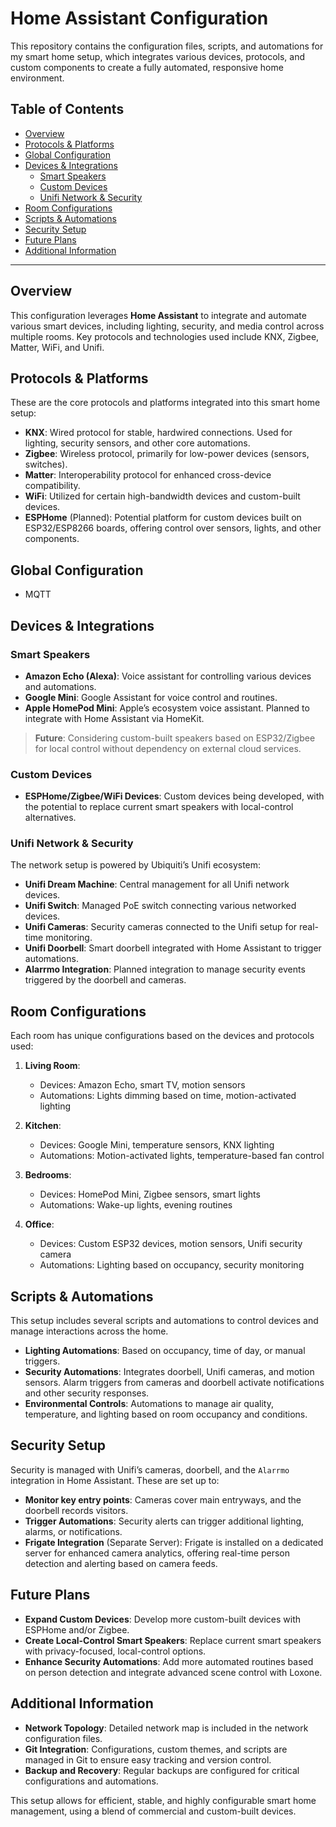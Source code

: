# Home Assistant Configuration

This repository contains the configuration files, scripts, and automations for my smart home setup, which integrates various devices, protocols, and custom components to create a fully automated, responsive home environment.

## Table of Contents
- [Overview](#overview)
- [Protocols & Platforms](#protocols--platforms)
- [Global Configuration ](#global--configuration)
- [Devices & Integrations](#devices--integrations)
  - [Smart Speakers](#smart-speakers)
  - [Custom Devices](#custom-devices)
  - [Unifi Network & Security](#unifi-network--security)
- [Room Configurations](#room-configurations)
- [Scripts & Automations](#scripts--automations)
- [Security Setup](#security-setup)
- [Future Plans](#future-plans)
- [Additional Information](#additional-information)

---

## Overview
This configuration leverages **Home Assistant** to integrate and automate various smart devices, including lighting, security, and media control across multiple rooms. Key protocols and technologies used include KNX, Zigbee, Matter, WiFi, and Unifi.

## Protocols & Platforms
These are the core protocols and platforms integrated into this smart home setup:

- **KNX**: Wired protocol for stable, hardwired connections. Used for lighting, security sensors, and other core automations.
- **Zigbee**: Wireless protocol, primarily for low-power devices (sensors, switches).
- **Matter**: Interoperability protocol for enhanced cross-device compatibility.
- **WiFi**: Utilized for certain high-bandwidth devices and custom-built devices.
- **ESPHome** (Planned): Potential platform for custom devices built on ESP32/ESP8266 boards, offering control over sensors, lights, and other components.

## Global Configuration 

- MQTT

## Devices & Integrations

### Smart Speakers
- **Amazon Echo (Alexa)**: Voice assistant for controlling various devices and automations.
- **Google Mini**: Google Assistant for voice control and routines.
- **Apple HomePod Mini**: Apple’s ecosystem voice assistant. Planned to integrate with Home Assistant via HomeKit.
  
> **Future**: Considering custom-built speakers based on ESP32/Zigbee for local control without dependency on external cloud services.

### Custom Devices
- **ESPHome/Zigbee/WiFi Devices**: Custom devices being developed, with the potential to replace current smart speakers with local-control alternatives.

### Unifi Network & Security
The network setup is powered by Ubiquiti’s Unifi ecosystem:

- **Unifi Dream Machine**: Central management for all Unifi network devices.
- **Unifi Switch**: Managed PoE switch connecting various networked devices.
- **Unifi Cameras**: Security cameras connected to the Unifi setup for real-time monitoring.
- **Unifi Doorbell**: Smart doorbell integrated with Home Assistant to trigger automations.
- **Alarrmo Integration**: Planned integration to manage security events triggered by the doorbell and cameras.

## Room Configurations
Each room has unique configurations based on the devices and protocols used:

1. **Living Room**:
   - Devices: Amazon Echo, smart TV, motion sensors
   - Automations: Lights dimming based on time, motion-activated lighting

2. **Kitchen**:
   - Devices: Google Mini, temperature sensors, KNX lighting
   - Automations: Motion-activated lights, temperature-based fan control

3. **Bedrooms**:
   - Devices: HomePod Mini, Zigbee sensors, smart lights
   - Automations: Wake-up lights, evening routines

4. **Office**:
   - Devices: Custom ESP32 devices, motion sensors, Unifi security camera
   - Automations: Lighting based on occupancy, security monitoring

## Scripts & Automations
This setup includes several scripts and automations to control devices and manage interactions across the home.

- **Lighting Automations**: Based on occupancy, time of day, or manual triggers.
- **Security Automations**: Integrates doorbell, Unifi cameras, and motion sensors. Alarm triggers from cameras and doorbell activate notifications and other security responses.
- **Environmental Controls**: Automations to manage air quality, temperature, and lighting based on room occupancy and conditions.

## Security Setup
Security is managed with Unifi’s cameras, doorbell, and the `Alarrmo` integration in Home Assistant. These are set up to:

- **Monitor key entry points**: Cameras cover main entryways, and the doorbell records visitors.
- **Trigger Automations**: Security alerts can trigger additional lighting, alarms, or notifications.
- **Frigate Integration** (Separate Server): Frigate is installed on a dedicated server for enhanced camera analytics, offering real-time person detection and alerting based on camera feeds.

## Future Plans
- **Expand Custom Devices**: Develop more custom-built devices with ESPHome and/or Zigbee.
- **Create Local-Control Smart Speakers**: Replace current smart speakers with privacy-focused, local-control options.
- **Enhance Security Automations**: Add more automated routines based on person detection and integrate advanced scene control with Loxone.

## Additional Information
- **Network Topology**: Detailed network map is included in the network configuration files.
- **Git Integration**: Configurations, custom themes, and scripts are managed in Git to ensure easy tracking and version control.
- **Backup and Recovery**: Regular backups are configured for critical configurations and automations.

This setup allows for efficient, stable, and highly configurable smart home management, using a blend of commercial and custom-built devices.
